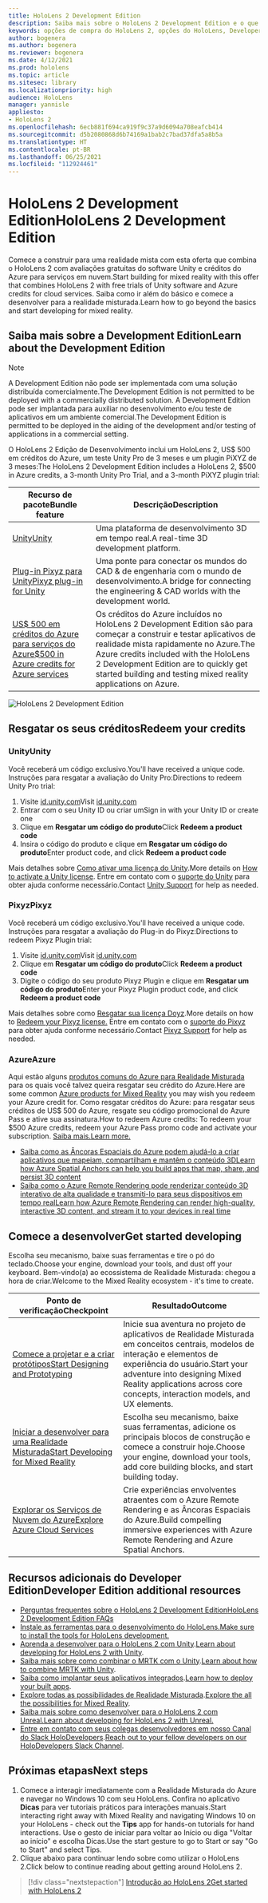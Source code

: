 ```yaml
---
title: HoloLens 2 Development Edition
description: Saiba mais sobre o HoloLens 2 Development Edition e o que fazer depois de obter o seu.
keywords: opções de compra do HoloLens 2, opções do HoloLens, Developer Edition
author: bogenera
ms.author: bogenera
ms.reviewer: bogenera
ms.date: 4/12/2021
ms.prod: hololens
ms.topic: article
ms.sitesec: library
ms.localizationpriority: high
audience: HoloLens
manager: yannisle
appliesto:
- HoloLens 2
ms.openlocfilehash: 6ecb881f694ca919f9c37a9d6094a708eafcb414
ms.sourcegitcommit: d5b2080868d6b74169a1bab2c7bad37dfa5a8b5a
ms.translationtype: HT
ms.contentlocale: pt-BR
ms.lasthandoff: 06/25/2021
ms.locfileid: "112924461"
---
```

# <a name="hololens-2-development-edition"></a><span data-ttu-id="9f53b-104">HoloLens 2 Development Edition</span><span class="sxs-lookup"><span data-stu-id="9f53b-104">HoloLens 2 Development Edition</span></span>

<span data-ttu-id="9f53b-105">Comece a construir para uma realidade mista com esta oferta que combina o HoloLens 2 com avaliações gratuitas do software Unity e créditos do Azure para serviços em nuvem.</span><span class="sxs-lookup"><span data-stu-id="9f53b-105">Start building for mixed reality with this offer that combines HoloLens 2 with free trials of Unity software and Azure credits for cloud services.</span></span> <span data-ttu-id="9f53b-106">Saiba como ir além do básico e comece a desenvolver para a realidade misturada.</span><span class="sxs-lookup"><span data-stu-id="9f53b-106">Learn how to go beyond the basics and start developing for mixed reality.</span></span>

## <a name="learn-about-the-development-edition"></a><span data-ttu-id="9f53b-107">Saiba mais sobre a Development Edition</span><span class="sxs-lookup"><span data-stu-id="9f53b-107">Learn about the Development Edition</span></span>

> [!NOTE]
> <span data-ttu-id="9f53b-108">A Development Edition não pode ser implementada com uma solução distribuída comercialmente.</span><span class="sxs-lookup"><span data-stu-id="9f53b-108">The Development Edition is not permitted to be deployed with a commercially distributed solution.</span></span> <span data-ttu-id="9f53b-109">A Development Edition pode ser implantada para auxiliar no desenvolvimento e/ou teste de aplicativos em um ambiente comercial.</span><span class="sxs-lookup"><span data-stu-id="9f53b-109">The Development Edition is permitted to be deployed in the aiding of the development and/or testing of applications in a commercial setting.</span></span>  

<span data-ttu-id="9f53b-110">O HoloLens 2 Edição de Desenvolvimento inclui um HoloLens 2, US$ 500 em créditos do Azure, um teste Unity Pro de 3 meses e um plugin PiXYZ de 3 meses:</span><span class="sxs-lookup"><span data-stu-id="9f53b-110">The HoloLens 2 Development Edition includes a HoloLens 2, $500 in Azure credits, a 3-month Unity Pro Trial, and a 3-month PiXYZ plugin trial:</span></span>

| <span data-ttu-id="9f53b-111">Recurso de pacote</span><span class="sxs-lookup"><span data-stu-id="9f53b-111">Bundle feature</span></span> | <span data-ttu-id="9f53b-112">Descrição</span><span class="sxs-lookup"><span data-stu-id="9f53b-112">Description</span></span> |
|---|---|
|  [<span data-ttu-id="9f53b-113">Unity</span><span class="sxs-lookup"><span data-stu-id="9f53b-113">Unity</span></span>](https://unity.com/) | <span data-ttu-id="9f53b-114">Uma plataforma de desenvolvimento 3D em tempo real.</span><span class="sxs-lookup"><span data-stu-id="9f53b-114">A real-time 3D development platform.</span></span>   |
|  [<span data-ttu-id="9f53b-115">Plug-in Pixyz para Unity</span><span class="sxs-lookup"><span data-stu-id="9f53b-115">Pixyz plug-in for Unity</span></span>](https://www.pixyz-software.com/plugin/) | <span data-ttu-id="9f53b-116">Uma ponte para conectar os mundos do CAD &amp; de engenharia com o mundo de desenvolvimento.</span><span class="sxs-lookup"><span data-stu-id="9f53b-116">A bridge for connecting the engineering &amp; CAD worlds with the development world.</span></span>   |
| [<span data-ttu-id="9f53b-117">US$ 500 em créditos do Azure para serviços do Azure</span><span class="sxs-lookup"><span data-stu-id="9f53b-117">$500 in Azure credits for Azure services</span></span>](https://azure.microsoft.com/resources/) | <span data-ttu-id="9f53b-118">Os créditos do Azure incluídos no HoloLens 2 Development Edition são para começar a construir e testar aplicativos de realidade mista rapidamente no Azure.</span><span class="sxs-lookup"><span data-stu-id="9f53b-118">The Azure credits included with the HoloLens 2 Development Edition are to quickly get started building and testing mixed reality applications on Azure.</span></span> |

![HoloLens 2 Development Edition](./images/hololens-2-dev-ed.png)

## <a name="redeem-your-credits"></a><span data-ttu-id="9f53b-120">Resgatar os seus créditos</span><span class="sxs-lookup"><span data-stu-id="9f53b-120">Redeem your credits</span></span>

### <a name="unity"></a><span data-ttu-id="9f53b-121">Unity</span><span class="sxs-lookup"><span data-stu-id="9f53b-121">Unity</span></span>
<span data-ttu-id="9f53b-122">Você receberá um código exclusivo.</span><span class="sxs-lookup"><span data-stu-id="9f53b-122">You'll have received a unique code.</span></span> <span data-ttu-id="9f53b-123">Instruções para resgatar a avaliação do Unity Pro:</span><span class="sxs-lookup"><span data-stu-id="9f53b-123">Directions to redeem Unity Pro trial:</span></span>
1. <span data-ttu-id="9f53b-124">Visite [id.unity.com](http://id.unity.com/)</span><span class="sxs-lookup"><span data-stu-id="9f53b-124">Visit [id.unity.com](http://id.unity.com/)</span></span>
1. <span data-ttu-id="9f53b-125">Entrar com o seu Unity ID ou criar um</span><span class="sxs-lookup"><span data-stu-id="9f53b-125">Sign in with your Unity ID or create one</span></span>
1. <span data-ttu-id="9f53b-126">Clique em **Resgatar um código do produto**</span><span class="sxs-lookup"><span data-stu-id="9f53b-126">Click **Redeem a product code**</span></span>
1. <span data-ttu-id="9f53b-127">Insira o código do produto e clique em **Resgatar um código do produto**</span><span class="sxs-lookup"><span data-stu-id="9f53b-127">Enter product code, and click **Redeem a product code**</span></span>

<span data-ttu-id="9f53b-128">Mais detalhes sobre [Como ativar uma licença do Unity](https://support.unity3d.com/hc/articles/211438683-How-do-I-activate-my-license-).</span><span class="sxs-lookup"><span data-stu-id="9f53b-128">More details on [How to activate a Unity license](https://support.unity3d.com/hc/articles/211438683-How-do-I-activate-my-license-).</span></span> <span data-ttu-id="9f53b-129">Entre em contato com o [suporte do Unity](https://support.unity3d.com/hc) para obter ajuda conforme necessário.</span><span class="sxs-lookup"><span data-stu-id="9f53b-129">Contact [Unity Support](https://support.unity3d.com/hc) for help as needed.</span></span>  

### <a name="pixyz"></a><span data-ttu-id="9f53b-130">Pixyz</span><span class="sxs-lookup"><span data-stu-id="9f53b-130">Pixyz</span></span>
<span data-ttu-id="9f53b-131">Você receberá um código exclusivo.</span><span class="sxs-lookup"><span data-stu-id="9f53b-131">You'll have received a unique code.</span></span> <span data-ttu-id="9f53b-132">Instruções para resgatar a avaliação do Plug-in do Pixyz:</span><span class="sxs-lookup"><span data-stu-id="9f53b-132">Directions to redeem Pixyz Plugin trial:</span></span>
1. <span data-ttu-id="9f53b-133">Visite [id.unity.com](http://id.unity.com/)</span><span class="sxs-lookup"><span data-stu-id="9f53b-133">Visit [id.unity.com](http://id.unity.com/)</span></span>
1. <span data-ttu-id="9f53b-134">Clique em **Resgatar um código do produto**</span><span class="sxs-lookup"><span data-stu-id="9f53b-134">Click **Redeem a product code**</span></span>
1. <span data-ttu-id="9f53b-135">Digite o código do seu produto Pixyz Plugin e clique em **Resgatar um código do produto**</span><span class="sxs-lookup"><span data-stu-id="9f53b-135">Enter your Pixyz Plugin product code, and click **Redeem a product code**</span></span>

<span data-ttu-id="9f53b-136">Mais detalhes sobre como [Resgatar sua licença Doyz](https://www.pixyz-software.com/documentations/html/2020.1/review/TrialLicense.html).</span><span class="sxs-lookup"><span data-stu-id="9f53b-136">More details on how to [Redeem your Pixyz license.](https://www.pixyz-software.com/documentations/html/2020.1/review/TrialLicense.html)</span></span> <span data-ttu-id="9f53b-137">Entre em contato com o [suporte do Pixyz](https://www.pixyz-software.com/support/) para obter ajuda conforme necessário.</span><span class="sxs-lookup"><span data-stu-id="9f53b-137">Contact [Pixyz Support](https://www.pixyz-software.com/support/) for help as needed.</span></span>

### <a name="azure"></a><span data-ttu-id="9f53b-138">Azure</span><span class="sxs-lookup"><span data-stu-id="9f53b-138">Azure</span></span>
<span data-ttu-id="9f53b-139">Aqui estão alguns [produtos comuns do Azure para Realidade Misturada](https://azure.microsoft.com/topic/mixed-reality/) para os quais você talvez queira resgatar seu crédito do Azure.</span><span class="sxs-lookup"><span data-stu-id="9f53b-139">Here are some common [Azure products for Mixed Reality](https://azure.microsoft.com/topic/mixed-reality/) you may wish you redeem your Azure credit for.</span></span>
<span data-ttu-id="9f53b-140">Como resgatar créditos do Azure: para resgatar seus créditos de US$ 500 do Azure, resgate seu código promocional do Azure Pass e ative sua assinatura.</span><span class="sxs-lookup"><span data-stu-id="9f53b-140">How to redeem Azure credits: To redeem your $500 Azure credits, redeem your Azure Pass promo code and activate your subscription.</span></span> [<span data-ttu-id="9f53b-141">Saiba mais.</span><span class="sxs-lookup"><span data-stu-id="9f53b-141">Learn more.</span></span>](hololens2-development-edition-faq.md#how-can-i-redeem-my-500-azure-credit)

- [<span data-ttu-id="9f53b-142">Saiba como as Âncoras Espaciais do Azure podem ajudá-lo a criar aplicativos que mapeiam, compartilham e mantêm o conteúdo 3D</span><span class="sxs-lookup"><span data-stu-id="9f53b-142">Learn how Azure Spatial Anchors can help you build apps that map, share, and persist 3D content</span></span>](https://azure.microsoft.com/services/spatial-anchors/)
- [<span data-ttu-id="9f53b-143">Saiba como o Azure Remote Rendering pode renderizar conteúdo 3D interativo de alta qualidade e transmiti-lo para seus dispositivos em tempo real</span><span class="sxs-lookup"><span data-stu-id="9f53b-143">Learn how Azure Remote Rendering can render high-quality, interactive 3D content, and stream it to your devices in real time</span></span>](https://azure.microsoft.com/services/remote-rendering/)

## <a name="get-started-developing"></a><span data-ttu-id="9f53b-144">Comece a desenvolver</span><span class="sxs-lookup"><span data-stu-id="9f53b-144">Get started developing</span></span>

<span data-ttu-id="9f53b-145">Escolha seu mecanismo, baixe suas ferramentas e tire o pó do teclado.</span><span class="sxs-lookup"><span data-stu-id="9f53b-145">Choose your engine, download your tools, and dust off your keyboard.</span></span> <span data-ttu-id="9f53b-146">Bem-vindo(a) ao ecossistema de Realidade Misturada: chegou a hora de criar.</span><span class="sxs-lookup"><span data-stu-id="9f53b-146">Welcome to the Mixed Reality ecosystem - it's time to create.</span></span>

|     <span data-ttu-id="9f53b-147">Ponto de verificação</span><span class="sxs-lookup"><span data-stu-id="9f53b-147">Checkpoint</span></span>                              |     <span data-ttu-id="9f53b-148">Resultado</span><span class="sxs-lookup"><span data-stu-id="9f53b-148">Outcome</span></span>                                                                                                                    |
|---------------------------------------------|---------------------------------------------------------------------------------------------------------------------------------|
|     [<span data-ttu-id="9f53b-149">Comece a projetar e a criar protótipos</span><span class="sxs-lookup"><span data-stu-id="9f53b-149">Start Designing and Prototyping</span></span>](https://docs.microsoft.com/windows/mixed-reality/design/design)         |     <span data-ttu-id="9f53b-150">Inicie sua aventura no projeto de aplicativos de Realidade Misturada em conceitos centrais, modelos de interação e elementos de experiência do usuário.</span><span class="sxs-lookup"><span data-stu-id="9f53b-150">Start your adventure into designing Mixed Reality applications across core concepts, interaction models, and UX elements.</span></span>     |
|     [<span data-ttu-id="9f53b-151">Iniciar a desenvolver para uma Realidade Misturada</span><span class="sxs-lookup"><span data-stu-id="9f53b-151">Start Developing for Mixed Reality</span></span>](https://docs.microsoft.com/windows/mixed-reality/develop/development?tabs=unity)    |     <span data-ttu-id="9f53b-152">Escolha seu mecanismo, baixe suas ferramentas, adicione os principais blocos de construção e comece a construir hoje.</span><span class="sxs-lookup"><span data-stu-id="9f53b-152">Choose your engine, download your tools, add core building blocks, and start building today.</span></span>                                  |
|     [<span data-ttu-id="9f53b-153">Explorar os Serviços de Nuvem do Azure</span><span class="sxs-lookup"><span data-stu-id="9f53b-153">Explore Azure Cloud Services</span></span>](https://docs.microsoft.com/windows/mixed-reality/develop/mixed-reality-cloud-services)            |     <span data-ttu-id="9f53b-154">Crie experiências envolventes atraentes com o Azure Remote Rendering e as Âncoras Espaciais do Azure.</span><span class="sxs-lookup"><span data-stu-id="9f53b-154">Build compelling immersive experiences with Azure Remote Rendering and Azure Spatial Anchors.</span></span>                                 |

## <a name="developer-edition-additional-resources"></a><span data-ttu-id="9f53b-155">Recursos adicionais do Developer Edition</span><span class="sxs-lookup"><span data-stu-id="9f53b-155">Developer Edition additional resources</span></span>

- [<span data-ttu-id="9f53b-156">Perguntas frequentes sobre o HoloLens 2 Development Edition</span><span class="sxs-lookup"><span data-stu-id="9f53b-156">HoloLens 2 Development Edition FAQs</span></span>](hololens2-development-edition-faq.md)
- [<span data-ttu-id="9f53b-157">Instale as ferramentas para o desenvolvimento do HoloLens.</span><span class="sxs-lookup"><span data-stu-id="9f53b-157">Make sure to install the tools for HoloLens development.</span></span>](https://docs.microsoft.com/windows/mixed-reality/develop/install-the-tools?tabs=unity)
- <span data-ttu-id="9f53b-158">[Aprenda a desenvolver para o HoloLens 2 com Unity](https://docs.microsoft.com/windows/mixed-reality/develop/unity/unity-development-overview?tabs=mrtk%2Carr%2Chl2).</span><span class="sxs-lookup"><span data-stu-id="9f53b-158">[Learn about developing for HoloLens 2 with Unity](https://docs.microsoft.com/windows/mixed-reality/develop/unity/unity-development-overview?tabs=mrtk%2Carr%2Chl2).</span></span>
- <span data-ttu-id="9f53b-159">[Saiba mais sobre como combinar o MRTK com o Unity](https://docs.microsoft.com/windows/mixed-reality/develop/unity/mrtk-getting-started).</span><span class="sxs-lookup"><span data-stu-id="9f53b-159">[Learn about how to combine MRTK with Unity](https://docs.microsoft.com/windows/mixed-reality/develop/unity/mrtk-getting-started).</span></span>
- <span data-ttu-id="9f53b-160">[Saiba como implantar seus aplicativos integrados](app-deploy-overview.md).</span><span class="sxs-lookup"><span data-stu-id="9f53b-160">[Learn how to deploy your built apps](app-deploy-overview.md).</span></span>
- <span data-ttu-id="9f53b-161">[Explore todas as possibilidades de Realidade Misturada](https://docs.microsoft.com/windows/mixed-reality/).</span><span class="sxs-lookup"><span data-stu-id="9f53b-161">[Explore the all the possibilities for Mixed Reality](https://docs.microsoft.com/windows/mixed-reality/).</span></span>
- [<span data-ttu-id="9f53b-162">Saiba mais sobre como desenvolver para o HoloLens 2 com Unreal.</span><span class="sxs-lookup"><span data-stu-id="9f53b-162">Learn about developing for HoloLens 2 with Unreal.</span></span>](https://docs.microsoft.com/windows/mixed-reality/develop/unreal/unreal-development-overview?tabs=mrtk%2Casa)
- <span data-ttu-id="9f53b-163">[Entre em contato com seus colegas desenvolvedores em nosso Canal do Slack HoloDevelopers](https://holodevelopersslack.azurewebsites.net/).</span><span class="sxs-lookup"><span data-stu-id="9f53b-163">[Reach out to your fellow developers on our HoloDevelopers Slack Channel](https://holodevelopersslack.azurewebsites.net/).</span></span>

## <a name="next-steps"></a><span data-ttu-id="9f53b-164">Próximas etapas</span><span class="sxs-lookup"><span data-stu-id="9f53b-164">Next steps</span></span>

1. <span data-ttu-id="9f53b-165">Comece a interagir imediatamente com a Realidade Misturada do Azure e navegar no Windows 10 com seu HoloLens. Confira no aplicativo **Dicas** para ver tutoriais práticos para interações manuais.</span><span class="sxs-lookup"><span data-stu-id="9f53b-165">Start interacting right away with Mixed Reality and navigating Windows 10 on your HoloLens - check out the **Tips** app for hands-on tutorials for hand interactions.</span></span> <span data-ttu-id="9f53b-166">Use o gesto de iniciar para voltar ao Início ou diga "Voltar ao início" e escolha Dicas.</span><span class="sxs-lookup"><span data-stu-id="9f53b-166">Use the start gesture to go to Start or say "Go to Start" and select Tips.</span></span>
1. <span data-ttu-id="9f53b-167">Clique abaixo para continuar lendo sobre como utilizar o HoloLens 2.</span><span class="sxs-lookup"><span data-stu-id="9f53b-167">Click below to continue reading about getting around HoloLens 2.</span></span>

> [!div class="nextstepaction"]
> [<span data-ttu-id="9f53b-168">Introdução ao HoloLens 2</span><span class="sxs-lookup"><span data-stu-id="9f53b-168">Get started with HoloLens 2</span></span>](hololens2-basic-usage.md)
